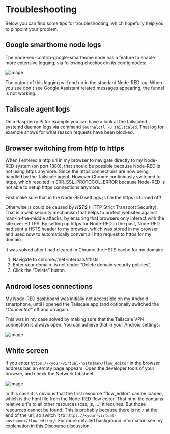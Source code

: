 # Troubleshooting

Below you can find some tips for troubleshooting, which hopefully help you to pinpoint your problem.  

## Google smarthome node logs

The node-red-contrib-google-smarthome node has a feature to enable more extensive logging, via following checkbox in its config nodes:

![image](https://github.com/user-attachments/assets/d4ba390b-c74e-48c8-9fb8-55003ca5966b)

The output of this logging will end up in the standard Node-RED log.  When you see don't see Google Assistant related messages appearing, the funnel is not working.

## Tailscale agent logs

On a Raspberry Pi for example you can have a look at the tailscaled systemd daemon logs via command `journalctl -u tailscaled`.  That log for example shows for what reason requests have been blocked.

## Browser switching from http to https

When I entered a http url in my browser to navigate directly to my Node-RED system (on port 1880), that should be possible because Node-RED is not using https anymore.  Since the https connections are now being handled by the Tailscale agent.  However Chrome continiously switched to https, which resulted in ERR_SSL_PROTOCOL_ERROR because Node-RED is not able to setup https connections anymore.

First make sure that in the Node-RED settings.js file the https is turned off!

Otherwise is could be caused by ***HSTS*** (HTTP Strict Transport Security).  That is a web security mechanism that helps to protect websites against man-in-the-middle attacks, by ensuring that browsers only interact with the site over HTTPS.  By setting up https for Node-RED in the past, Node-RED had sent a HSTS header to my browser, which was stored in my browser and used now to automatically convert all http request to https for my domain.

It was solved after I had cleared in Chrome the HSTS cache for my domain:
1. Navigate to chrome://net-internals/#hsts.
2. Enter your domain <your-virtual-hostname>.ts.net under “Delete domain security policies”.
3. Click the “Delete” button.

## Android loses connections

My Node-RED dashboard was initially not accessible on my Android smartphone, until I opened the Tailscale app (and optionally switched the *"Connected"* off and on again.

This was in my case solved by making sure that the Tailscale VPN connection is always open.  You can achieve that in your Android settings:

![image](https://github.com/user-attachments/assets/9e277779-a721-4d57-ad93-68a932d2e90e)

## White screen
If you enter `https://<your-virtual-hostname>/flow_editor` in the browser address bar, an empty page appears.  Open the developer tools of your browser, and check the Network tabsheet.

![image](https://github.com/user-attachments/assets/1bbd132d-56f9-4c7d-b487-689c4bfd4379)

In this case it is obvious that the first resource "flow_editor" can be loaded, which is the html file from the Node-RED flow editor.  That html file contains relative url's to all other resources (css, js, ...) it requires.  But those resources cannot be found.  This is probably because there is no `/` at the end of the url, so switch it to `https://<your-virtual-hostname>/flow_editor/`.  For more detailed background information see my explanation in [this](https://discourse.nodered.org/t/not-quite-understanding-how-httpadminroot-works/85097/3?u=bartbutenaers) Discourse discussion.

